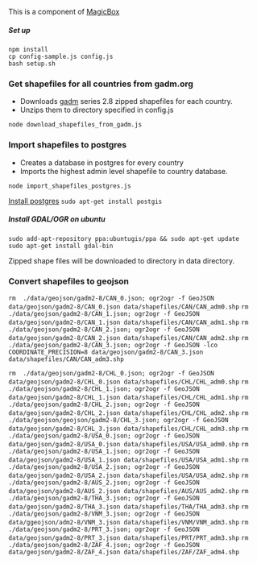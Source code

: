 This is a component of [MagicBox](https://github.com/unicef/magicbox/wiki)

##### Set up
    npm install
    cp config-sample.js config.js
    bash setup.sh

### Get shapefiles for all countries from gadm.org
- Downloads [gadm](http://gadm.org) series 2.8 zipped shapefiles for each country.
- Unzips them to directory specified in config.js

`node download_shapefiles_from_gadm.js`

### Import shapefiles to postgres
- Creates a database in postgres for every country
- Imports the highest admin level shapefile to country database.

`node import_shapefiles_postgres.js`

[Install postgres](https://www.digitalocean.com/community/tutorials/how-to-install-and-use-postgresql-on-ubuntu-16-04)
`sudo apt-get install postgis`

##### Install GDAL/OGR on ubuntu  
`sudo add-apt-repository ppa:ubuntugis/ppa && sudo apt-get update`  
`sudo apt-get install gdal-bin`

  Zipped shape files will be downloaded to directory in data directory.

  ### Convert shapefiles to geojson

  `rm  ./data/geojson/gadm2-8/CAN_0.json; ogr2ogr -f GeoJSON data/geojson/gadm2-8/CAN_0.json data/shapefiles/CAN/CAN_adm0.shp`
  `rm  ./data/geojson/gadm2-8/CAN_1.json; ogr2ogr -f GeoJSON data/geojson/gadm2-8/CAN_1.json data/shapefiles/CAN/CAN_adm1.shp`
  `rm  ./data/geojson/gadm2-8/CAN_2.json; ogr2ogr -f GeoJSON data/geojson/gadm2-8/CAN_2.json data/shapefiles/CAN/CAN_adm2.shp`
  `rm  ./data/geojson/gadm2-8/CAN_3.json; ogr2ogr -f GeoJSON -lco COORDINATE_PRECISION=8 data/geojson/gadm2-8/CAN_3.json data/shapefiles/CAN/CAN_adm3.shp`

  `rm  ./data/geojson/gadm2-8/CHL_0.json; ogr2ogr -f GeoJSON data/geojson/gadm2-8/CHL_0.json data/shapefiles/CHL/CHL_adm0.shp`
  `rm  ./data/geojson/gadm2-8/CHL_1.json; ogr2ogr -f GeoJSON data/geojson/gadm2-8/CHL_1.json data/shapefiles/CHL/CHL_adm1.shp`
  `rm  ./data/geojson/gadm2-8/CHL_2.json; ogr2ogr -f GeoJSON data/geojson/gadm2-8/CHL_2.json data/shapefiles/CHL/CHL_adm2.shp`
  `rm  ./data/geojson/geojson/gadm2-8/CHL_3.json; ogr2ogr -f GeoJSON data/geojson/gadm2-8/CHL_3.json data/shapefiles/CHL/CHL_adm3.shp`
  `rm  ./data/geojson/gadm2-8/USA_0.json; ogr2ogr -f GeoJSON data/geojson/gadm2-8/USA_0.json data/shapefiles/USA/USA_adm0.shp`
  `rm  ./data/geojson/gadm2-8/USA_1.json; ogr2ogr -f GeoJSON data/geojson/gadm2-8/USA_1.json data/shapefiles/USA/USA_adm1.shp`
  `rm  ./data/geojson/gadm2-8/USA_2.json; ogr2ogr -f GeoJSON data/geojson/gadm2-8/USA_2.json data/shapefiles/USA/USA_adm2.shp`
  `rm  ./data/geojson/gadm2-8/AUS_2.json; ogr2ogr -f GeoJSON data/geojson/gadm2-8/AUS_2.json data/shapefiles/AUS/AUS_adm2.shp`
  `rm  ./data/geojson/gadm2-8/THA_3.json; ogr2ogr -f GeoJSON data/geojson/gadm2-8/THA_3.json data/shapefiles/THA/THA_adm3.shp`
  `rm  ./data/geojson/gadm2-8/VNM_3.json; ogr2ogr -f GeoJSON data/ggeojson/adm2-8/VNM_3.json data/shapefiles/VNM/VNM_adm3.shp`
  `rm  ./data/geojson/gadm2-8/PRT_3.json; ogr2ogr -f GeoJSON data/geojson/gadm2-8/PRT_3.json data/shapefiles/PRT/PRT_adm3.shp`
  `rm  ./data/geojson/gadm2-8/ZAF_4.json; ogr2ogr -f GeoJSON data/geojson/gadm2-8/ZAF_4.json data/shapefiles/ZAF/ZAF_adm4.shp`
